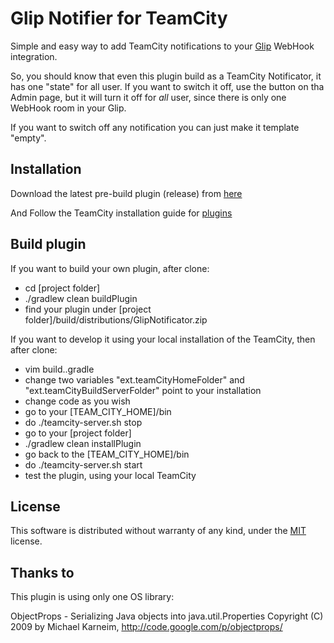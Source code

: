 # Glip Notifier for TeamCity
Simple and easy way to add TeamCity notifications to your [Glip](https://glip.com) WebHook integration.

So, you should know that even this plugin build as a TeamCity Notificator, it has one "state" for all user.
If you want to switch it off, use the button on tha Admin page, but it will turn it off for _all_ user, since
there is only one WebHook room in your Glip.

If you want to switch off any notification you can just make it template "empty".

## Installation
Download the latest pre-build plugin (release) from [here](https://github.com/it-committed/glip-notificator/releases/)

And Follow the TeamCity installation guide for [plugins](https://confluence.jetbrains.com/display/TCD9/Installing+Additional+Plugins)

## Build plugin

If you want to build your own plugin, after clone:

* cd [project folder]
* ./gradlew clean buildPlugin
* find your plugin under [project folder]/build/distributions/GlipNotificator.zip

If you want to develop it using your local installation of the TeamCity, then after clone:

* vim build..gradle
* change two variables "ext.teamCityHomeFolder" and "ext.teamCityBuildServerFolder" point to your installation
* change code as you wish
* go to your [TEAM_CITY_HOME]/bin
* do ./teamcity-server.sh stop
* go to your [project folder]
* ./gradlew clean installPlugin
* go back to the [TEAM_CITY_HOME]/bin
* do ./teamcity-server.sh start
* test the plugin, using your local TeamCity

## License
This software is distributed without warranty of any kind, under the [MIT](https://opensource.org/licenses/MIT) license.

## Thanks to
This plugin is using only one OS library:

ObjectProps - Serializing Java objects into java.util.Properties
Copyright (C) 2009 by Michael Karneim, http://code.google.com/p/objectprops/